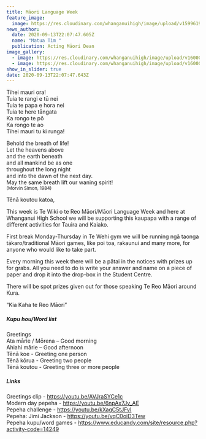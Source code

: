 ```yaml
---
title: Māori Language Week
feature_image:
  image: https://res.cloudinary.com/whanganuihigh/image/upload/v1599619317/Events/Maori_week_14-20_sept_2020.jpg
news_author:
  date: 2020-09-13T22:07:47.605Z
  name: "Matua Tim "
  publication: Acting Māori Dean
image_gallery:
  - image: https://res.cloudinary.com/whanganuihigh/image/upload/v1600033826/Events/20200904102121_IMG_1525.jpg
  - image: https://res.cloudinary.com/whanganuihigh/image/upload/v1600033845/Events/20200904102238_IMG_1536.jpg
show_in_slider: true
date: 2020-09-13T22:07:47.643Z
---
```

Tihei mauri ora!  
Tuia te rangi e tū nei  
Tuia te papa e hora nei  
Tuia te here tāngata  
Ka rongo te pō  
Ka rongo te ao  
Tihei mauri tu ki runga!

Behold the breath of life!   
Let the heavens above  
and the earth beneath  
and all mankind be as one  
throughout the long night  
and into the dawn of the next day.  
May the same breath lift our waning spirit!  
<sup> (Morvin Simon, 1984)


Tēnā koutou katoa,  

This week is Te Wiki o te Reo Māori/Māori Language Week and here at Whanganui High School we will be supporting this kaupapa with a range of different activities for Tauira and Kaiako.  

First break Monday-Thursday in Te Wehi gym we will be running ngā taonga tākaro/traditional Māori games, like poi toa, rakaunui and many more, for anyone who would like to take part.  

Every morning this week there will be a pātai in the notices with prizes up for grabs. All you need to do is write your answer and name on a piece of paper and drop it into the drop-box in the Student Centre.  

There will be spot prizes given out for those speaking Te Reo Māori around Kura.  

“Kia Kaha te Reo Māori”

##### Kupu hou/Word list

Greetings  
Ata mārie / Mōrena – Good morning  
Ahiahi mārie – Good afternoon  
Tēnā koe - Greeting one person   
Tēnā kōrua - Greeting two people   
Tēnā koutou - Greeting three or more people

##### Links  
Greetings clip - https://youtu.be/AVJraSYCe1c  
Modern day pepeha - https://youtu.be/6npAx7Jv_AE   
Pepeha challenge - https://youtu.be/kXagC5tJFvI   
Pepeha: Jimi Jackson - https://youtu.be/vqC0oiD3Tew  
Pepeha kupu/word games - https://www.educandy.com/site/resource.php?activity-code=14249

